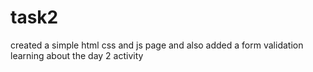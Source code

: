# task2
created a simple html css and js page and also added a form validation
learning about the day 2 activity
